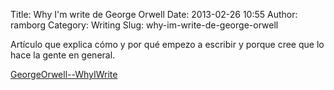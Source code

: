 Title: Why I'm write de George Orwell
Date: 2013-02-26 10:55
Author: ramborg
Category: Writing
Slug: why-im-write-de-george-orwell

Artículo que explica cómo y por qué empezo a escribir y porque cree que
lo hace la gente en general.

[GeorgeOrwell--WhyIWrite][]

  [GeorgeOrwell--WhyIWrite]: http://blog.ramsys.es/ramborg/wp-content/uploads/2013/02/GeorgeOrwell-WhyIWrite.pdf
